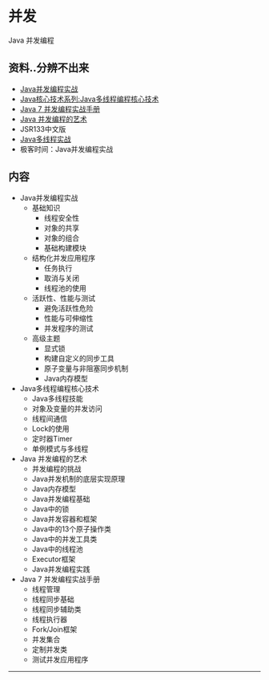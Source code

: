 #   并发

Java 并发编程


##  资料..分辨不出来
-   [Java并发编程实战](threadA0814/README.md)
-   [Java核心技术系列:Java多线程编程核心技术](threadB0814/README.md)
-   [Java 7 并发编程实战手册](threadC0814/README.md)
-   [Java 并发编程的艺术](threadD0814/README.md)
-   JSR133中文版
-   [Java多线程实战](http://jcip.net.s3-website-us-east-1.amazonaws.com/listings.html)
-   极客时间：Java并发编程实战

##  内容
-   Java并发编程实战
    -   基础知识
        -   线程安全性
        -   对象的共享
        -   对象的组合
        -   基础构建模块
    -   结构化并发应用程序
        -   任务执行
        -   取消与关闭
        -   线程池的使用
    -   活跃性、性能与测试
        -   避免活跃性危险
        -   性能与可伸缩性
        -   并发程序的测试
    -   高级主题
        -   显式锁
        -   构建自定义的同步工具
        -   原子变量与非阻塞同步机制
        -   Java内存模型
-   Java多线程编程核心技术
    -   Java多线程技能
    -   对象及变量的并发访问
    -   线程间通信
    -   Lock的使用
    -   定时器Timer
    -   单例模式与多线程
-   Java 并发编程的艺术
    -   并发编程的挑战
    -   Java并发机制的底层实现原理
    -   Java内存模型
    -   Java并发编程基础
    -   Java中的锁
    -   Java并发容器和框架
    -   Java中的13个原子操作类
    -   Java中的并发工具类
    -   Java中的线程池
    -   Executor框架
    -   Java并发编程实践
-   Java 7 并发编程实战手册
    -   线程管理
    -   线程同步基础
    -   线程同步辅助类
    -   线程执行器
    -   Fork/Join框架
    -   并发集合
    -   定制并发类
    -   测试并发应用程序

----
